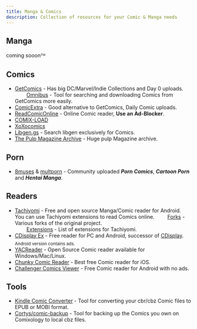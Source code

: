 ```yaml
---
title: Manga & Comics
description: Collection of resources for your Comic & Manga needs
---
```


## Manga
coming sooonᵀᴹ

## Comics

* [GetComics](https://getcomics.info/) - Has big DC/Marvel/Indie Collections and Day 0 uploads.  
&nbsp;&nbsp;&nbsp;&nbsp;&nbsp;&nbsp;&nbsp;&nbsp;[Omnibus](https://github.com/fireshaper/Omnibus) - Tool for searching and downloading Comics from GetComics more easily.
* [ComicExtra](https://www.comicextra.com/) - Good alternative to GetComics, Daily Comic uploads. 
* [ReadComicOnline](https://readcomiconline.li/) - Online Comic reader, **Use an Ad-Blocker**.
* [COMIX-LOAD](https://comix-load.in/)
* [XoXocomics](https://xoxocomics.com/)
* [Libgen.gs](http://libgen.gs/comics/index.php) - Search libgen exclusively for Comics. 
* [The Pulp Magazine Archive](https://archive.org/details/pulpmagazinearchive) - Huge pulp Magazine archive. 

## Porn
* [8muses](https://8muses.xxx/) & [multporn](https://multporn.net/) - Community uploaded **_Porn Comics_**, **_Cartoon Porn_** and **_Hentai Manga_**.

## Readers
* [Tachiyomi](https://tachiyomi.org/) - Free and open source Manga/Comic reader for Android. You can use Tachiyomi extensions to read Comics online.
&nbsp;&nbsp;&nbsp;&nbsp;&nbsp;&nbsp;&nbsp;&nbsp;[Forks](https://tachiyomi.org/forks) - Various forks of the original project.  
&nbsp;&nbsp;&nbsp;&nbsp;&nbsp;&nbsp;&nbsp;&nbsp;[Extensions](https://tachiyomi.org/extensions/) - List of extensions for Tachiyomi.  
* [CDisplay Ex](https://www.cdisplayex.com/) - Free reader for PC and Android, successor of [CDisplay](https://www.cdisplay.me/).  
<sub>Android version contains ads.</sub>
* [YACReader](https://www.yacreader.com) - Open Source Comic reader available for Windows/Mac/Linux. 
* [Chunky Comic Reader](https://apps.apple.com/app/chunky-comic-reader/id663567628) - Best free Comic reader for iOS.
* [Challenger Comics Viewer](https://play.google.com/store/apps/details?id=org.kill.geek.bdviewer) - Free Comic reader for Android with no ads.

## Tools

* [Kindle Comic Converter](https://kcc.iosphe.re/) - Tool for converting your cbr/cbz Comic files to EPUB or MOBI format.  
* [Cortys/comic-backup](https://github.com/Cortys/comic-backup) - Tool for backing up the Comics you own on Comixology to local cbz files.
